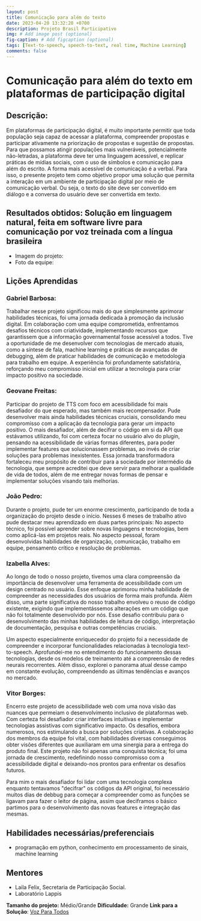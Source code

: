 ```yaml
---
layout: post
title: Comunicação para além do texto 
date: 2023-04-20 13:32:20 +0700
description: Projeto Brasil Participativo
img: # Add image post (optional)
fig-caption: # Add figcaption (optional)
tags: [Text-to-speech, speech-to-text, real time, Machine Learning]
comments: false
---
```


# Comunicação para além do texto em plataformas de participação digital

## Descrição:
Em plataformas de participação digital, é muito importante permitir que toda população seja capaz de acessar a plataforma, compreender propostas e participar ativamente na priorização de propostas e sugestão de propostas. Para que possamos atingir populações mais vulneráveis, potencialmente não-letradas, a plataforma deve ter uma linguagem acessível, e replicar práticas de mídias sociais, com o uso de símbolos e comunicação para além do escrito. A forma mais acessível de comunicação é a verbal. Para isso, o presente projeto tem como objetivo propor uma solução que permita a interação em um ambiente de participação digital por meio de comunicação verbal. Ou seja, o texto do site deve ser convertido em diálogo e a conversa do usuário deve ser convertida em texto. 


## Resultados obtidos: Solução em linguagem natural, feita em software livre para comunicação por voz treinada com a língua brasileira
- Imagem do projeto:
- Foto da equipe:

## Lições Aprendidas

### Gabriel Barbosa:
Trabalhar nesse projeto significou mais do que simplesmente aprimorar habilidades técnicas, foi uma jornada dedicada à promoção da inclusão digital. Em colaboração com uma equipe comprometida, enfrentamos desafios técnicos com criatividade, implementando recursos que garantissem que a informação governamental fosse acessível a todos. Tive a oportunidade de me desenvolver com tecnologias de mercado atuais, como a síntese de fala, machine learning e práticas de avançadas de debugging, além de praticar habilidades de comunicação e metodologia para trabalho em equipe. A experiência foi profundamente satisfatória, reforçando meu compromisso inicial em utilizar a tecnologia para criar impacto positivo na sociedade.

### Geovane Freitas:
Participar do projeto de TTS com foco em acessibilidade foi mais desafiador do que esperado, mas também mais recompensador. Pude desenvolver mais ainda habilidades técnicas cruciais, consolidando meu compromisso com a aplicação da tecnologia para gerar um impacto positivo. O mais desafiador, além de decifrar o código em si da API que estávamos utilizando, foi com certeza focar no usuário alvo do plugin, pensando na acessibilidade de várias formas diferentes, para poder implementar features que solucionassem problemas, ao invés de criar soluções para problemas inexistentes. Essa jornada transformadora fortaleceu meu propósito de contribuir para a sociedade por intermédio da tecnologia, que sempre acreditei que deve servir para melhorar a qualidade de vida de todos, além de me entregar novas formas de pensar e implementar soluções visando tais melhorias.

### João Pedro: 
Durante o projeto, pude ter um enorme crescimento, participando de toda a organização do projeto desde o início. Nesses 6 meses de trabalho ativo pude destacar meu aprendizado em duas partes principais:
No aspecto técnico, foi possível aprender sobre novas linguagens e tecnologias, bem como aplicá-las em projetos reais.
No aspecto pessoal, foram desenvolvidas habilidades de organização, comunicação, trabalho em equipe, pensamento crítico e resolução de problemas.
### Izabella Alves: 
Ao longo de todo o nosso projeto, tivemos uma clara compreensão da importância de desenvolver uma ferramenta de acessibilidade com um design centrado no usuário. Esse enfoque aprimorou minha habilidade de compreender as necessidades dos usuários de forma mais profunda. Além disso, uma parte significativa do nosso trabalho envolveu o reuso de código existente, exigindo que implementássemos alterações em um código que não foi totalmente desenvolvido por nós. Esse desafio contribuiu para o desenvolvimento das minhas habilidades de leitura de código, interpretação de documentação, pesquisa e outras competências cruciais.

Um aspecto especialmente enriquecedor do projeto foi a necessidade de compreender e incorporar funcionalidades relacionadas à tecnologia text-to-speech. Aprofundei-me no entendimento do funcionamento dessas tecnologias, desde os modelos de treinamento até a compreensão de redes neurais recorrentes. Além disso, explorei o panorama atual desse campo em constante evolução, compreendendo as últimas tendências e avanços no mercado.
### Vitor Borges:
Encerro este projeto de acessibilidade web com uma nova visão das nuances que permeiam o desenvolvimento inclusivo de plataformas web. Com certeza foi desafiador criar interfaces intuitivas e implementar tecnologias assistivas com significativo impacto. Os desafios, embora numerosos, nos estimulando a busca por soluções criativas. A colaboração dos membros da equipe foi vital, com habilidades diversas conseguimos obter visões diferentes que auxiliaram em uma sinergia para a entrega do produto final. Este projeto não foi apenas uma conquista técnica; foi uma jornada de crescimento, redefinindo nosso compromisso com a acessibilidade digital e deixando-nos prontos para enfrentar os desafios futuros.

Para mim o mais desafiador foi lidar com uma tecnologia complexa enquanto tentavamos "decifrar" os códigos da API original, foi necessário muitos dias de debbug para começar a compreender como as funções se ligavam para fazer o leitor de página, assim que deciframos o básico partimos para o desenvolvimento das novas features e integração das mesmas.
## Habilidades necessárias/preferenciais  
- programação em python, conhecimento em processamento de sinais, machine learning

## Mentores
- Laila Felix, Secretaria de Participação Social. 
- Laboratório Lappis

**Tamanho do projeto:** Médio/Grande
**Dificuldade:** Grande
**Link para a Solução**: [Voz Para Todos](https://residenciaticbrisa.github.io/01_ComunicacaoTexto/)
